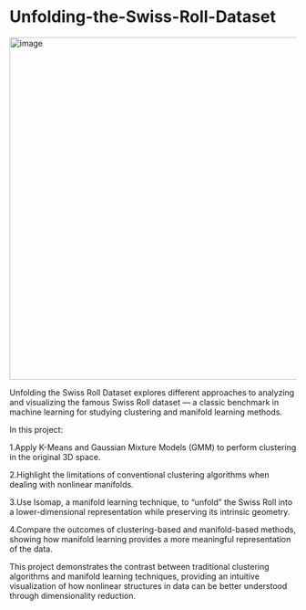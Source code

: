 # Unfolding-the-Swiss-Roll-Dataset
<img width="1000" height="600" alt="image" src="https://github.com/user-attachments/assets/1638c54f-00f4-4f83-9939-607f0e738b53" />



Unfolding the Swiss Roll Dataset explores different approaches to analyzing and visualizing the famous Swiss Roll dataset — a classic benchmark in machine learning for studying clustering and manifold learning methods.


In this project:

1.Apply K-Means and Gaussian Mixture Models (GMM) to perform clustering in the original 3D space.

2.Highlight the limitations of conventional clustering algorithms when dealing with nonlinear manifolds.

3.Use Isomap, a manifold learning technique, to “unfold” the Swiss Roll into a lower-dimensional representation while preserving its intrinsic geometry.

4.Compare the outcomes of clustering-based and manifold-based methods, showing how manifold learning provides a more meaningful representation of the data.

This project demonstrates the contrast between traditional clustering algorithms and manifold learning techniques, providing an intuitive visualization of how nonlinear structures in data can be better understood through dimensionality reduction.
